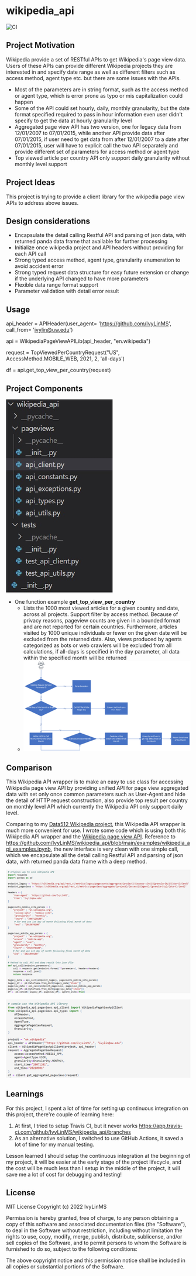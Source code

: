 # wikipedia_api
![CI](https://github.com/IvyLinMS/wikipedia_api/workflows/CI/badge.svg)

## Project Motivation

Wikipedia provide a set of RESTful APIs to get Wikipedia's page view data. Users of these APIs can provide different Wikipedia projects they are interested in and specify date range as well as different filters such as access method, agent type etc. but there are some issues with the APIs.
  + Most of the parameters are in string format, such as the access method or agent type, which is error prone as typo or mis capitalization could happen
  + Some of the API could set hourly, daily, monthly granularity, but the date format specified required to pass in hour information even user didn't specify to get the data at hourly granularity level
  + Aggregated page view API has two version, one for legacy data from 12/01/2007 to 07/01/2015, while another API provide data after 07/01/2015, if user need to get data from after 12/01/2007 to a date after 07/01/2015, user will have to explicit call the two API separately and provide different set of parameters for access method or agent type
  + Top viewed article per country API only support daily granularity without monthly level support
  
 
## Project Ideas

This project is trying to provide a client library for the wikipedia page view APIs to address above issues.

## Design considerations

  + Encapsulate the detail calling Restful API and parsing of json data, with returned panda data frame that available for further processing
  + Initialize once wikipedia project and API headers without providing for each API call
  + Strong typed access method, agent type, granularity enumeration to avoid accident error
  + Strong typed request data structure for easy future extension or change if the underlying API changed to have more parameters
  + Flexible data range format support
  + Parameter validation with detail error result
  
  
## Usage

api_header = APIHeader(user_agent= 'https://github.com/IvyLinMS', call_from= 'ivylin@uw.edu')

api = WikipediaPageViewAPILib(api_header, "en.wikipedia")

request = TopViewedPerCountryRequest("US", AccessMethod.MOBILE_WEB, 2021, 2, 'all-days')

df = api.get_top_view_per_country(request)


## Project Components

![project structure](./diagram/ProjectStruture.jpg)
+ One function example <b>get_top_view_per_country</b>
     +  Lists the 1000 most viewed articles for a given country and date, across all projects. 
        Support filter by access method. Because of privacy reasons, pageview counts are given 
        in a bounded format and are not reported for certain countries. Furthermore, articles 
        visited by 1000 unique individuals or fewer on the given date will be excluded from the 
        returned data. Also, views produced by agents categorized as bots or web crawlers will 
        be excluded from all calculations, if all-days is specified in the day parameter, all data
        within the specified month will be returned
     +  ![alt tag](./diagram/GetTopViewed.png)


## Comparison
This Wikipedia API wrapper is to make an easy to use class for accessing Wikipedia page view API by providing unified API for page view aggregated data with set only once common parameters such as User-Agent and hide the detail of HTTP request construction, also provide top result per country on monthly level API which currently the Wikipedia API only support daily level.

Comparing to my [Data512 Wikipedia project](https://github.com/IvyLinMS/data-512-a1/blob/main/hcds-a1-data-curation.ipynb), this Wikipedia API wrapper is much more convenient for use. I wrote some code which is using both this Wikipedia API wrapper and the [Wikipedia page view API](https://wikitech.wikimedia.org/wiki/Analytics/AQS/Pageviews). Reference to https://github.com/IvyLinMS/wikipedia_api/blob/main/examples/wikipedia_api_examples.ipynb, the new interface is very clean with one simple call, which we encapsulate all the detail calling Restful API and parsing of json data, with returned panda data frame with a deep method.

![OriginalCall](./examples/OriginalCALL.png)

![SimpleCall](./examples/SimpleCall.png)


## Learnings
For this project, I spent a lot of time for setting up continuous integration on this project, there're couple of learning here:
1. At first, I tried to setup Travis CI, but it never works https://app.travis-ci.com/github/IvyLinMS/wikipedia_api/branches
2. As an alternative solution, I switched to use GitHub Actions, it saved a lot of time for my manual testing.

Lesson learned I should setup the continuous integration at the beginning of my project, it will be easier at the early stage of the project lifecycle, and the cost will be much less than I setup in the middle of the project, it will save me a lot of cost for debugging and testing!


## License
MIT License
Copyright (c) 2022 IvyLinMS

Permission is hereby granted, free of charge, to any person obtaining a copy
of this software and associated documentation files (the "Software"), to deal
in the Software without restriction, including without limitation the rights
to use, copy, modify, merge, publish, distribute, sublicense, and/or sell
copies of the Software, and to permit persons to whom the Software is
furnished to do so, subject to the following conditions:

The above copyright notice and this permission notice shall be included in all
copies or substantial portions of the Software.
